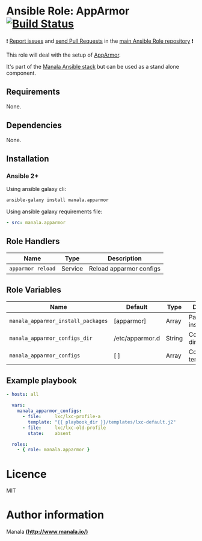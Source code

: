 # Ansible Role: AppArmor [![Build Status](https://travis-ci.org/manala/ansible-role-apparmor.svg?branch=master)](https://travis-ci.org/manala/ansible-role-apparmor)

:exclamation: [Report issues](https://github.com/manala/ansible-roles/issues) and [send Pull Requests](https://github.com/manala/ansible-roles/pulls) in the [main Ansible Role repository](https://github.com/manala/ansible-roles) :exclamation:

This role will deal with the setup of [AppArmor](http://apparmor.net/).

It's part of the [Manala Ansible stack](http://www.manala.io) but can be used as a stand alone component.

## Requirements

None.

## Dependencies

None.

## Installation

### Ansible 2+

Using ansible galaxy cli:

```bash
ansible-galaxy install manala.apparmor
```

Using ansible galaxy requirements file:

```yaml
- src: manala.apparmor
```

## Role Handlers

| Name              | Type    | Description             |
| ----------------- | ------- | ----------------------- |
| `apparmor reload` | Service | Reload apparmor configs |

## Role Variables

| Name                               | Default                    | Type   | Description                                    |
| ---------------------------------- | -------------------------- | ------ | ---------------------------------------------- |
| `manala_apparmor_install_packages` | [apparmor]                 | Array  | Packages to install                            |
| `manala_apparmor_configs_dir`      | /etc/apparmor.d            | String | Configurations directory                       |
| `manala_apparmor_configs`          | [ ]                        | Array  | Configurations templates                       |

## Example playbook

```yaml
- hosts: all

  vars:
    manala_apparmor_configs:
      - file:     lxc/lxc-profile-a
        template: "{{ playbook_dir }}/templates/lxc-default.j2"
      - file:     lxc/lxc-old-profile
        state:    absent

  roles:
    - { role: manala.apparmor }
```

# Licence

MIT

# Author information

Manala [**(http://www.manala.io/)**](http://www.manala.io)
